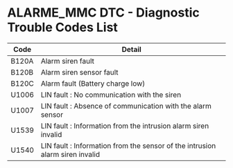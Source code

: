 # ALARME_MMC DTC - Diagnostic Trouble Codes List

| Code | Detail |
| - | - |
| B120A | Alarm siren fault |
| B120B | Alarm siren sensor fault |
| B120C | Alarm fault (Battery charge low) |
| U1006 | LIN fault : No communication with the siren |
| U1007 | LIN fault : Absence of communication with the alarm sensor |
| U1539 | LIN fault : Information from the intrusion alarm siren invalid |
| U1540 | LIN fault : Information from the sensor of the intrusion alarm siren invalid |
